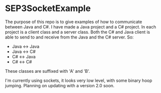 # SEP3SocketExample

The purpose of this repo is to give examples of how to communicate between Java and C#.
I have made a Java project and a C# project.
In each project is a client class and a server class.
Both the C# and Java client is able to send to and receive from the Java and the C# server. So:

* Java <-> Java
* Java <-> C#
* C# <-> Java
* C# <-> C#

These classes are suffixed with 'A' and 'B'.

I'm currently using sockets, it looks very low level, with some binary hoop jumping. 
Planning on updating with a version 2.0 soon.
